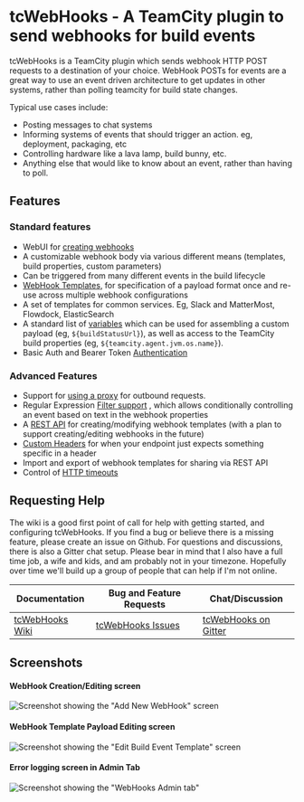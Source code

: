 

# tcWebHooks - A TeamCity plugin to send webhooks for build events

tcWebHooks is a TeamCity plugin which sends webhook HTTP POST requests to a destination of your choice.
WebHook POSTs for events are a great way to use an event driven architecture to get updates in other systems, rather than polling teamcity for build state changes.  

Typical use cases include:
- Posting messages to chat systems
- Informing systems of events that should trigger an action. eg, deployment, packaging, etc
- Controlling hardware like a lava lamp, build bunny, etc.
- Anything else that would like to know about an event, rather than having to poll.

## Features

### Standard features
- WebUI for [creating webhooks](https://github.com/tcplugins/tcWebHooks/wiki/Creating-a-WebHook "Creating a WebHook") 
- A customizable webhook body via various different means (templates, build properties, custom parameters)
- Can be triggered from many different events in the build lifecycle
- [WebHook Templates](https://github.com/tcplugins/tcWebHooks/wiki/WebHook-Templates-:-An-Introduction), for specification of a payload format once and re-use across multiple webhook configurations
- A set of templates for common services. Eg, Slack and MatterMost, Flowdock, ElasticSearch
- A standard list of [variables](https://github.com/tcplugins/tcWebHooks/wiki/Example-Webhook-output "Example Webhook output") which can be used for assembling a custom payload (eg, `${buildStatusUrl}`), as well as access to the TeamCity build properties (eg, `${teamcity.agent.jvm.os.name}`).
- Basic Auth and Bearer Token [Authentication](https://github.com/tcplugins/tcWebHooks/wiki/Enabling-Authentication) 

### Advanced Features
- Support for [using a proxy](https://github.com/tcplugins/tcWebHooks/wiki/Using-a-proxy-server "Using a proxy server")  for outbound requests.
- Regular Expression [Filter support](https://github.com/tcplugins/tcWebHooks/wiki/Applying-Filtering-Criteria-To-WebHook-Execution "Applying Filtering Criteria To WebHook Execution") , which allows conditionally controlling an event based on text in the webhook properties 
- A [REST API](https://github.com/tcplugins/tcWebHooks/wiki/WebHooks-REST-API "WebHooks REST API")  for creating/modifying webhook templates (with a plan to support creating/editing webhooks in the future)
- [Custom Headers](https://github.com/tcplugins/tcWebHooks/wiki/Custom-Headers) for when your endpoint just expects something specific in a header
- Import and export of webhook templates for sharing via REST API
- Control of [HTTP timeouts](https://github.com/tcplugins/tcWebHooks/wiki/Adjusting-HTTP-timeouts-on-a-webhook "Adjusting HTTP timeouts on a webhook") 

## Requesting Help
The wiki is a good first point of call for help with getting started, and configuring tcWebHooks. If you find a bug or believe there is a missing feature, please create an issue on Github. For questions and discussions, there is also a Gitter chat setup. Please bear in mind that I also have a full time job, a wife and kids, and am probably not in your timezone. Hopefully over time we'll build up a group of people that can help if I'm not online.

Documentation | Bug and Feature Requests | Chat/Discussion
------------- | ------------------------ | ---------------
[tcWebHooks Wiki](https://github.com/tcplugins/tcWebHooks/wiki)  | [tcWebHooks Issues](https://github.com/tcplugins/tcWebHooks/issues)  |  [tcWebHooks on Gitter](https://gitter.im/tcplugins/tcWebHooks)

## Screenshots
#### WebHook Creation/Editing screen
![Screenshot showing the "Add New WebHook" screen](https://raw.githubusercontent.com/tcplugins/tcWebHooks/master/docs/images/Screenshot_AddWebHook_04_ConfigureUrlFormatAndEvents.png "Add New WebHook") 

#### WebHook Template Payload Editing screen
![Screenshot showing the "Edit Build Event Template" screen](https://raw.githubusercontent.com/tcplugins/tcWebHooks/master/docs/images/Screenshot_Templates_EditBuildEventTemplate.png "Edit Build Event Template") 

#### Error logging screen in Admin Tab
![Screenshot showing the "WebHooks Admin tab"](https://raw.githubusercontent.com/tcplugins/tcWebHooks/master/docs/images/Screenshot_AdminTab_StatsAndErrors.png "WebHooks Admin Tab in TeamCity administration section") 
